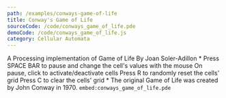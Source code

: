 ```yaml
---
path: /examples/conways-game-of-life
title: Conway's Game of Life
sourceCode: /code/conways_game_of_life.pde
demoCode: /code/conways_game_of_life.js
category: Cellular Automata
---
```

A Processing implementation of Game of Life By Joan Soler-Adillon * Press SPACE BAR to pause and change the cell's values with the mouse On pause, click to activate/deactivate cells Press R to randomly reset the cells' grid Press C to clear the cells' grid * The original Game of Life was created by John Conway in 1970.
`embed:conways_game_of_life.pde`